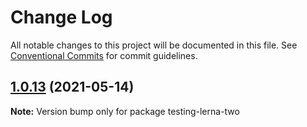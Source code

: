 # Change Log

All notable changes to this project will be documented in this file.
See [Conventional Commits](https://conventionalcommits.org) for commit guidelines.

## [1.0.13](https://github.com/DavidWells/mono-repo-test/compare/testing-lerna-two@1.0.4...testing-lerna-two@1.0.13) (2021-05-14)

**Note:** Version bump only for package testing-lerna-two
